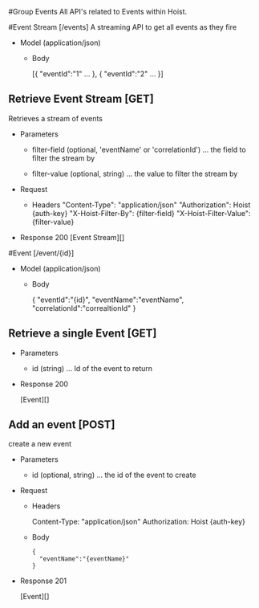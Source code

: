 #Group Events
All API's related to Events within Hoist.

#Event Stream [/events]
A streaming API to get all events as they fire


  + Model (application/json)

    + Body

        [{
          "eventId":"1"
          ...
        },
        {
          "eventId":"2"
          ...
        }]


## Retrieve Event Stream [GET]
Retrieves a stream of events

   + Parameters

     + filter-field (optional, 'eventName' or 'correlationId') ... the field to filter the stream by

     + filter-value (optional, string) ... the value to filter the stream by

   + Request
       + Headers
           "Content-Type": "application/json"
           "Authorization": Hoist {auth-key}
           "X-Hoist-Filter-By": {filter-field}
           "X-Hoist-Filter-Value": {filter-value}

   + Response 200
       [Event Stream][]

#Event [/event/{id}]

+ Model (application/json)

  + Body

    {
      "eventId":"{id}",
      "eventName":"eventName",
      "correlationId":"correaltionId"
    }

## Retrieve a single Event [GET]
  + Parameters

    + id (string) ... Id of the event to return

  + Response 200

    [Event][]


## Add an event [POST]

create a new event
  + Parameters

    + id (optional, string) ... the id of the event to create

  + Request

    + Headers

      Content-Type: "application/json"
      Authorization: Hoist {auth-key}

    + Body
      ```
      {
        "eventName":"{eventName}"
      }
      ```

  + Response 201

    [Event][]
